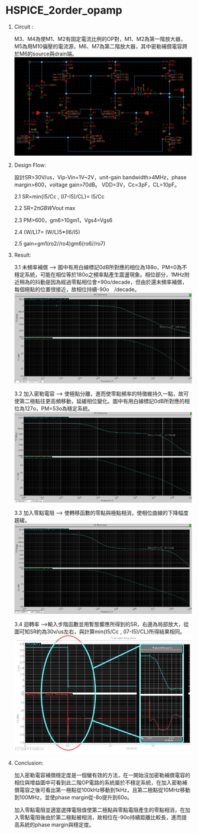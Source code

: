 # HSPICE_2order_opamp

1. Circuit :

    M3、M4為使M1、M2有固定電流比例的OP對，M1、M2為第一階放大器，M5為用M10偏壓的電流源，M6、M7為第二階放大器，其中密勒補償電容跨於M6的source與drain端。
    ![image](https://github.com/KuiLiangLin/HSPICE_2order_opamp/blob/master/Circuit.jpg)

2. Design Flow:

   設計SR>30V/us，Vip-Vin=1V~2V，unit-gain bandwidth>4MHz，phase margin>600，voltage gain>70dB。
   VDD=3V，Cc=3pF，CL=10pF。

   2.1 SR=min{I5/Cc , (I7-I5)/CL}= I5/Cc

   2.2 SR=2π*GBW*Vout max

   2.3 PM>600，gm6>10gm1，Vgs4=Vgs6

   2.4 (W/L)7= (W/L)5*(I6/I5)

   2.5 gain=gm1(ro2//ro4)gm6(ro6//ro7)

3. Result:

   3.1 未頻率補償 --> 圖中有用白線標記0dB所對應的相位為188o，PM<0為不穩定系統，可能在相位等於180o之頻率點產生震盪現象。相位部分，1MHz附近稍為的抖動是因為經過零點相位會+90o/decade，但由於還未頻率補償，每個極點的位置很接近，故相位持續-90o　/decade。   
   ![image](https://github.com/KuiLiangLin/HSPICE_2order_opamp/blob/master/Waveform.jpg)

   3.2 加入密勒電容 --> 使極點分離，進而使零點頻率的特徵維持久一點，故可使第二極點往更高頻移動，延緩相位變化。圖中有用白線標記0dB所對應的相位為127o，PM=53o為穩定系統。   
   ![image](https://github.com/KuiLiangLin/HSPICE_2order_opamp/blob/master/Waveform_CC.jpg)

   3.3 加入零點電阻 --> 使轉移函數的零點與極點相消，使相位曲線的下降幅度趨緩。
   ![image](https://github.com/KuiLiangLin/HSPICE_2order_opamp/blob/master/Waveform_ZR.jpg)

   3.4 迴轉率 -->輸入步階函數並用暫態響應所得到的SR，右邊為局部放大，從圖可知SR約為30v/us左右，與計算min{I5/Cc , (I7-I5)/CL}所得結果相同。
   ![image](https://github.com/KuiLiangLin/HSPICE_2order_opamp/blob/master/Waveform_SR.jpg)

4. Conclusion:

   加入密勒電容補償穩定度是一個蠻有效的方法，在一開始沒加密勒補償電容的相位與增益圖中可看到此二階OP電路的系統屬於不穩定系統，在加入密勒補償電容之後可看出第一極點從100kHz移動到1kHz，且第二極點從10MHz移動到100MHz，並使phase margin從-8o提升到60o。

   加入零點電阻並適當選擇電阻值使第二極點與零點電阻產生的零點相消，在加入零點電阻後由於第二極點被相消，故相位在-90o持續距離比較長，進而提高系統的phase margin與穩定度。
